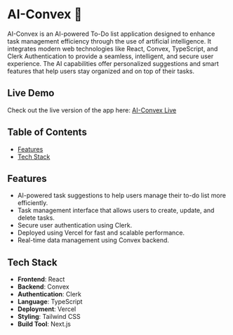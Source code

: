 # AI-Convex 🤖

AI-Convex is an AI-powered To-Do list application designed to enhance task management efficiency through the use of artificial intelligence. It integrates modern web technologies like React, Convex, TypeScript, and Clerk Authentication to provide a seamless, intelligent, and secure user experience. The AI capabilities offer personalized suggestions and smart features that help users stay organized and on top of their tasks.

## Live Demo

Check out the live version of the app here: [AI-Convex Live](https://ai-convex-mu.vercel.app)

## Table of Contents

- [Features](#features)
- [Tech Stack](#tech-stack)


## Features

- AI-powered task suggestions to help users manage their to-do list more efficiently.
- Task management interface that allows users to create, update, and delete tasks.
- Secure user authentication using Clerk.
- Deployed using Vercel for fast and scalable performance.
- Real-time data management using Convex backend.

## Tech Stack

- **Frontend**: React
- **Backend**: Convex
- **Authentication**: Clerk
- **Language**: TypeScript
- **Deployment**: Vercel
- **Styling**: Tailwind CSS
- **Build Tool**: Next.js
